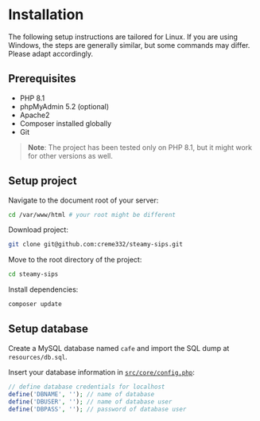 # Installation

The following setup instructions are tailored for Linux. If you are using Windows, the steps are generally similar, but
some commands may differ. Please adapt accordingly.

## Prerequisites

- PHP 8.1
- phpMyAdmin 5.2  (optional)
- Apache2
- Composer installed globally
- Git

> **Note**: The project has been tested only on PHP 8.1, but it might work for other versions as well.

## Setup project

Navigate to the document root of your server:

```bash
cd /var/www/html # your root might be different
```

Download project:

```bash
git clone git@github.com:creme332/steamy-sips.git
```

Move to the root directory of the project:

```bash
cd steamy-sips
```

Install dependencies:

```bash
composer update
```

## Setup database

Create a MySQL database named `cafe` and import the SQL dump at `resources/db.sql`.

Insert your database information in [`src/core/config.php`](src/core/config.php):

```php
// define database credentials for localhost
define('DBNAME', ''); // name of database
define('DBUSER', ''); // name of database user
define('DBPASS', ''); // password of database user
```
